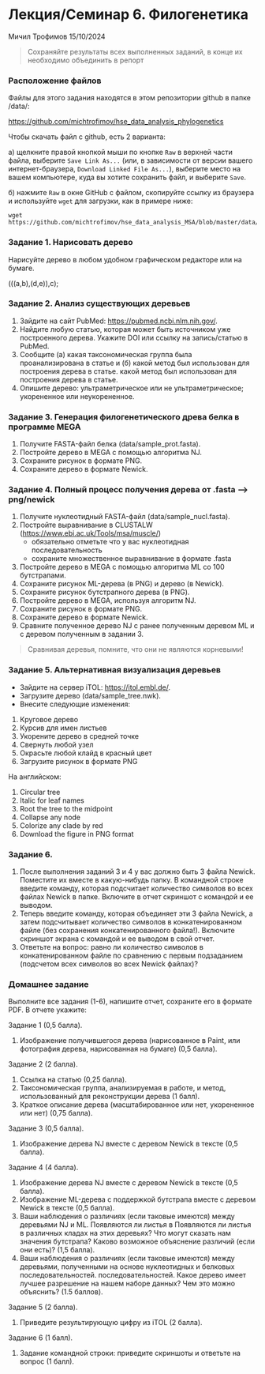 # Лекция/Семинар 6. Филогенетика 

Мичил Трофимов 15/10/2024

> Сохраняйте результаты всех выполненных заданий, в конце их необходимо объединить в репорт


### Расположение файлов

Файлы для этого задания находятся в этом репозитории github в папке /data/: 

https://github.com/michtrofimov/hse_data_analysis_phylogenetics

Чтобы скачать файл с github, есть 2 варианта:

a) щелкните правой кнопкой мыши по кнопке `Raw` в верхней части файла, выберите `Save Link As...` (или, в зависимости от версии вашего интернет-браузера, `Download Linked File As...`), выберите место на вашем компьютере, куда вы хотите сохранить файл, и выберите `Save`. 

б) нажмите `Raw` в окне GitHub с файлом, скопируйте ссылку из браузера и используйте `wget` для загрузки, как в примере ниже: 

```
wget https://github.com/michtrofimov/hse_data_analysis_MSA/blob/master/data/upstreams.fasta
```




### Задание 1. Нарисовать дерево

Нарисуйте дерево в любом удобном графическом редакторе или на бумаге.

 (((a,b),(d,e)),c);

### Задание 2. Анализ существующих деревьев

1. Зайдите на сайт PubMed: https://pubmed.ncbi.nlm.nih.gov/.
2. Найдите любую статью, которая может быть источником уже построенного дерева. Укажите DOI
или ссылку на запись/статью в PubMed.
3. Сообщите (а) какая таксономическая группа была проанализирована в статье и (б) какой метод был использован для построения дерева в статье.
какой метод был использован для построения дерева в статье.
4. Опишите дерево: ультраметрическое или не ультраметрическое; укорененное или неукорененное.

### Задание 3. Генерация филогенетического древа белка в программе MEGA

1. Получите FASTA-файл белка (data/sample_prot.fasta).
2. Постройте дерево в MEGA с помощью алгоритма NJ.
3. Сохраните рисунок в формате PNG.
4. Сохраните дерево в формате Newick.

### Задание 4. Полный процесс получения дерева от .fasta --> png/newick

1. Получите нуклеотидный FASTA-файл (data/sample_nucl.fasta).
2. Постройте выравнивание в CLUSTALW (https://www.ebi.ac.uk/Tools/msa/muscle/)
   - обязательно отметьте что у вас нуклеотидная последовательность
   - сохраните множественное выравнивание в формате .fasta
4. Постройте дерево в MEGA с помощью алгоритма ML со 100 бутстрапами.
5. Сохраните рисунок ML-дерева (в PNG) и дерево (в Newick).
6. Сохраните рисунок бутстрапного дерева (в PNG).
7. Постройте дерево в MEGA, используя алгоритм NJ.
8. Сохраните рисунок в формате PNG.
9. Сохраните дерево в формате Newick.
10. Сравните полученное дерево NJ с ранее полученным деревом ML и с деревом
полученным в задании 3.

> Сравнивая деревья, помните, что они не являются корневыми!

### Задание 5. Альтернативная визуализация деревьев

- Зайдите на сервер iTOL: https://itol.embl.de/.
- Загрузите дерево (data/sample_tree.nwk).
- Внесите следующие изменения:
1. Круговое дерево
2. Курсив для имен листьев
3. Укорените дерево в средней точке
4. Свернуть любой узел
5. Окрасьте любой клайд в красный цвет
6. Загрузите рисунок в формате PNG

На английском:
1. Circular tree
2. Italic for leaf names
3. Root the tree to the midpoint
4. Collapse any node
5. Colorize any clade by red
6. Download the figure in PNG format

### Задание 6. 

1. После выполнения заданий 3 и 4 у вас должно быть 3 файла Newick. Поместите их вместе в какую-нибудь папку.
В командной строке введите команду, которая подсчитает количество символов во всех файлах Newick в папке.
Включите в отчет скриншот с командой и ее выводом.
2. Теперь введите команду, которая объединяет эти 3 файла Newick, а затем подсчитывает
количество символов в конкатенированном файле (без сохранения
конкатенированного файла!). Включите скриншот экрана с командой и ее выводом в свой
отчет.
3. Ответьте на вопрос: равно ли количество символов в конкатенированном файле по сравнению с первым подзаданием (подсчетом всех символов во всех Newick файлах)?


### Домашнее задание

Выполните все задания (1-6), напишите отчет, сохраните его в формате PDF.
В отчете укажите:

Задание 1 (0,5 балла).
1. Изображение получившегося дерева (нарисованное в Paint, или фотография дерева, нарисованная на бумаге) (0,5 балла).
   
Задание 2 (2 балла).
1. Ссылка на статью (0,25 балла).
2. Таксономическая группа, анализируемая в работе, и метод, использованный для реконструкции дерева (1 балл).
3. Краткое описание дерева (масштабированное или нет, укорененное или нет) (0,75 балла).
   
Задание 3 (0,5 балла).
1. Изображение дерева NJ вместе с деревом Newick в тексте (0,5 балла).
   
Задание 4 (4 балла).
1. Изображение дерева NJ вместе с деревом Newick в тексте (0,5 балла).
2. Изображение ML-дерева с поддержкой бутстрапа вместе с деревом Newick в тексте (0,5 балла).
3. Ваши наблюдения о различиях (если таковые имеются) между деревьями NJ и ML. Появляются ли листья в
Появляются ли листья в различных кладах на этих деревьях? Что могут сказать нам значения бутстрапа? Каково возможное объяснение
различий (если они есть)? (1,5 балла).
4. Ваши наблюдения о различиях (если таковые имеются) между деревьями, полученными на основе нуклеотидных и белковых последовательностей.
последовательностей. Какое дерево имеет лучшее разрешение на нашем наборе данных? Чем это можно объяснить? (1.5
баллов).

Задание 5 (2 балла).
1. Приведите результирующую цифру из iTOL (2 балла).
   
Задание 6 (1 балл).
1. Задание командной строки: приведите скриншоты и ответьте на вопрос (1 балл).
